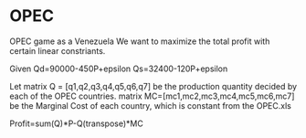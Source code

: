 # OPEC
OPEC game as a Venezuela
We want to maximize the total profit with certain linear constriants.

Given Qd=90000-450P+epsilon
Qs=32400-120P+epsilon

Let matrix Q = [q1,q2,q3,q4,q5,q6,q7] be the production quantity decided by each of the OPEC countries.
matrix MC=[mc1,mc2,mc3,mc4,mc5,mc6,mc7] be the Marginal Cost of each country, which is constant from the OPEC.xls

Profit=sum(Q)*P-Q(transpose)*MC
